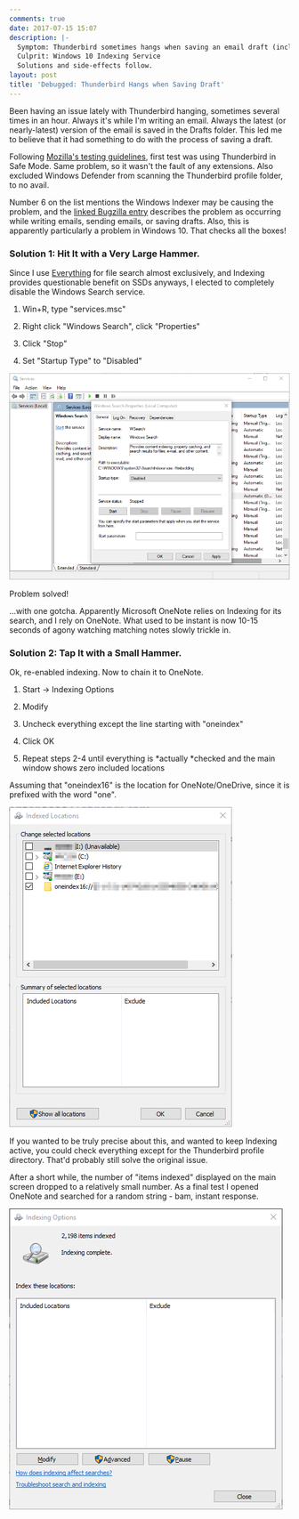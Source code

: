 ```yaml
---
comments: true
date: 2017-07-15 15:07
description: |-
  Symptom: Thunderbird sometimes hangs when saving an email draft (including auto-save) or sending an email.
  Culprit: Windows 10 Indexing Service
  Solutions and side-effects follow.
layout: post
title: 'Debugged: Thunderbird Hangs when Saving Draft'
---
```



Been having an issue lately with Thunderbird hanging, sometimes several times in an hour.  Always it's while I'm writing an email.  Always the latest (or nearly-latest) version of the email is saved in the Drafts folder.  This led me to believe that it had something to do with the process of saving a draft.

Following [Mozilla's testing guidelines](https://wiki.mozilla.org/Thunderbird:Testing:Memory_Usage_Problems), first test was using Thunderbird in Safe Mode.  Same problem, so it wasn't the fault of any extensions.  Also excluded Windows Defender from scanning the Thunderbird profile folder, to no avail.

Number 6 on the list mentions the Windows Indexer may be causing the problem, and the [linked Bugzilla entry](https://bugzilla.mozilla.org/show_bug.cgi?id=1262517) describes the problem as occurring while writing emails, sending emails, or saving drafts.  Also, this is apparently particularly a problem in Windows 10.  That checks all the boxes!

### Solution 1: Hit It with a Very Large Hammer.

Since I use [Everything](https://www.voidtools.com/) for file search almost exclusively, and Indexing provides questionable benefit on SSDs anyways, I elected to completely disable the Windows Search service.

1. Win+R, type "services.msc"

1. Right click "Windows Search", click "Properties"

1. Click "Stop"

1. Set "Startup Type" to "Disabled"

<img src="/uploads/2017/07/15/Thunderbird_Services1.png" alt="" class=" forestry--none" style="float: none;">

Problem solved!

...with one gotcha.  Apparently Microsoft OneNote relies on Indexing for its search, and I rely on OneNote. What used to be instant is now 10-15 seconds of agony watching matching notes slowly trickle in.

### Solution 2: Tap It with a Small Hammer.

Ok, re-enabled indexing. Now to chain it to OneNote.

1. Start -> Indexing Options

1. Modify

1. Uncheck everything except the line starting with "oneindex"

1. Click OK

1. Repeat steps 2-4 until everything is *actually *checked and the main window shows zero included locations

Assuming that "oneindex16" is the location for OneNote/OneDrive, since it is prefixed with the word "one".

![](/uploads/2017/07/15/Thunderbird_Services2.png)

If you wanted to be truly precise about this, and wanted to keep Indexing active, you could check everything except for the Thunderbird profile directory. That'd probably still solve the original issue.

After a short while, the number of "items indexed" displayed on the main screen dropped to a relatively small number.  As a final test I opened OneNote and searched for a random string - bam, instant response.

![](/uploads/2017/07/15/Thunderbird_Services3.png)
